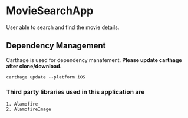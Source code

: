 # MovieSearchApp

User able to search and find the movie details.

## Dependency Management

Carthage is used for dependency manafement. **Please update carthage after clone/download.**

```
carthage update --platform iOS
```

### Third party libraries used in this application are

```
1. Alamofire
2. AlamofireImage
```

